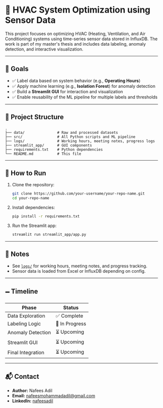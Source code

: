 
# 🏢 HVAC System Optimization using Sensor Data

This project focuses on optimizing HVAC (Heating, Ventilation, and Air Conditioning) systems using time-series sensor data stored in InfluxDB. The work is part of my master's thesis and includes data labeling, anomaly detection, and interactive visualization.

---

## 🚀 Goals

- ✅ Label data based on system behavior (e.g., **Operating Hours**)
- ✅ Apply machine learning (e.g., **Isolation Forest**) for anomaly detection
- ✅ Build a **Streamlit GUI** for interaction and visualization
- ✅ Enable reusability of the ML pipeline for multiple labels and thresholds

---

## 📁 Project Structure

```
.
├── data/               # Raw and processed datasets
├── src/                # All Python scripts and ML pipeline
├── logs/               # Working hours, meeting notes, progress logs
├── streamlit_app/      # GUI components
├── requirements.txt    # Python dependencies
└── README.md           # This file
```


---

## 🧪 How to Run

1. Clone the repository:

   ```bash
   git clone https://github.com/your-username/your-repo-name.git
   cd your-repo-name
   ```

2. Install dependencies:

   ```bash
   pip install -r requirements.txt
   ```

3. Run the Streamlit app:

   ```bash
   streamlit run streamlit_app/app.py
   ```

---

## 📝 Notes

- See [`logs/`](./logs/) for working hours, meeting notes, and progress tracking.
- Sensor data is loaded from Excel or InfluxDB depending on config.

---

## 🗕️ Timeline

| Phase             | Status         |
| ----------------- | -------------- |
| Data Exploration  | ✅ Complete     |
| Labeling Logic    | 🔄 In Progress |
| Anomaly Detection | ⏳ Upcoming     |
| Streamlit GUI     | ⏳ Upcoming     |
| Final Integration | ⏳ Upcoming     |

---

## 📬 Contact

- **Author:** Nafees Adil
- **Email:** [nafeesmohammadadil@gmail.com](mailto:nafeesmohammadadil@gmail.com)
- **LinkedIn:** [nafeesadil](https://www.linkedin.com/in/nafeesadil/)
